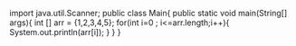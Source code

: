 import java.util.Scanner;
public class Main{
    public static void main(String[] args){
       int [] arr = {1,2,3,4,5};
        for(int i=0 ; i<=arr.length;i++){
       System.out.println(arr[i]);
    }
}
}
